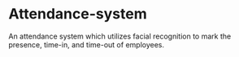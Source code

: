 # Attendance-system
An attendance system which utilizes facial recognition to mark the presence, time-in, and time-out of employees. 
